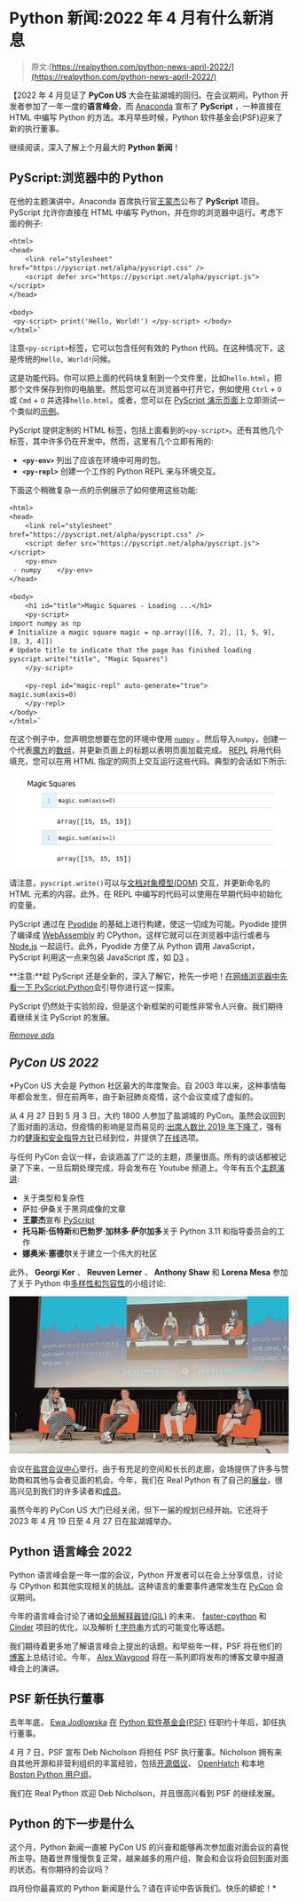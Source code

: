 # Python 新闻:2022 年 4 月有什么新消息

> 原文:[https://realpython.com/python-news-april-2022/](https://realpython.com/python-news-april-2022/)

【2022 年 4 月见证了 **PyCon US** 大会在盐湖城的回归。在会议期间，Python 开发者参加了一年一度的**语言峰会**，而 [Anaconda](https://www.anaconda.com/blog/pyscript-python-in-the-browser) 宣布了 **PyScript** ，一种直接在 HTML 中编写 Python 的方法。本月早些时候，Python 软件基金会(PSF)迎来了新的执行董事。

继续阅读，深入了解上个月最大的 **Python 新闻**！

## PyScript:浏览器中的 Python

在他的主题演讲中，Anaconda 首席执行官[王蒙杰](https://twitter.com/pwang)公布了 **PyScript** 项目。PyScript 允许你直接在 HTML 中编写 Python，并在你的浏览器中运行。考虑下面的例子:

```
<html>
<head>
    <link rel="stylesheet" href="https://pyscript.net/alpha/pyscript.css" />
    <script defer src="https://pyscript.net/alpha/pyscript.js"></script>
</head>

<body>
 <py-script> print('Hello, World!') </py-script> </body>
</html>` 
```

注意`<py-script>`标签，它可以包含任何有效的 Python 代码。在这种情况下，这是传统的`Hello, World!`问候。

这是功能代码。你可以把上面的代码块复制到一个文件里，比如`hello.html`，把那个文件保存到你的电脑里。然后您可以在浏览器中打开它，例如使用 `Ctrl` + `O` 或 `Cmd` + `O` 并选择`hello.html`。或者，您可以在 [PyScript 演示页面](https://pyscript.net/examples/)上立即测试一个类似的[示例](https://pyscript.net/examples/hello_world.html)。

PyScript 提供定制的 HTML 标签，包括上面看到的`<py-script>`。还有其他几个标签，其中许多仍在开发中。然而，这里有几个立即有用的:

*   **`<py-env>`** 列出了应该在环境中可用的包。
*   **`<py-repl>`** 创建一个工作的 Python REPL 来与环境交互。

下面这个稍微复杂一点的示例展示了如何使用这些功能:

```
<html>
<head>
    <link rel="stylesheet" href="https://pyscript.net/alpha/pyscript.css" />
    <script defer src="https://pyscript.net/alpha/pyscript.js"></script>
    <py-env>
 - numpy    </py-env>
</head>

<body>
    <h1 id="title">Magic Squares - Loading ...</h1>
    <py-script>
import numpy as np 
# Initialize a magic square magic = np.array([[6, 7, 2], [1, 5, 9], [8, 3, 4]]) 
# Update title to indicate that the page has finished loading pyscript.write("title", "Magic Squares")
    </py-script>

    <py-repl id="magic-repl" auto-generate="true">
magic.sum(axis=0)
    </py-repl>
</body>
</html>` 
```

在这个例子中，您声明您想要在您的环境中使用 [`numpy`](https://realpython.com/numpy-tutorial/) 。然后导入`numpy`，创建一个代表[魔方](https://en.wikipedia.org/wiki/Magic_square)的[数组](https://realpython.com/numpy-array-programming/)，并更新页面上的标题以表明页面加载完成。 [REPL](https://realpython.com/interacting-with-python/#using-the-python-interpreter-interactively) 将用代码填充，您可以在用 HTML 指定的网页上交互运行这些代码。典型的会话如下所示:

![Output of PyScript example in the browser](img/92b3e40336afb29fdbbddcae0fab2047.png)

请注意，`pyscript.write()`可以与[文档对象模型(DOM)](https://realpython.com/python-vs-javascript/#document-object-model-dom) 交互，并更新命名的 HTML 元素的内容。此外，在 REPL 中编写的代码可以使用在早期代码中初始化的变量。

PyScript 通过在 [Pyodide](https://pyodide.org/) 的基础上进行构建，使这一切成为可能。Pyodide 提供了编译成 [WebAssembly](https://realpython.com/brython-python-in-browser/#webassembly) 的 CPython，这样它就可以在浏览器中运行或者与 [Node.js](https://realpython.com/python-vs-javascript/#nodejs) 一起运行。此外，Pyodide 方便了从 Python 调用 JavaScript，PyScript 利用这一点来包装 JavaScript 库，如 [D3](https://pyscript.net/examples/d3.html) 。

**注意:**趁 PyScript 还是全新的，深入了解它，抢先一步吧！[在网络浏览器中先看一下 PyScript:Python](https://realpython.com/pyscript-python-in-browser/)会引导你进行这一探索。

PyScript 仍然处于实验阶段，但是这个新框架的可能性非常令人兴奋。我们期待着继续关注 PyScript 的发展。

[*Remove ads*](/account/join/)

## *PyCon US 2022*

 *PyCon US 大会是 Python 社区最大的年度聚会。自 2003 年以来，这种事情每年都会发生，但在前两年，由于新冠肺炎疫情，这个会议变成了虚拟的。

从 4 月 27 日到 5 月 3 日，大约 1800 人参加了盐湖城的 PyCon。虽然会议回到了面对面的活动，但疫情的影响是显而易见的:[出席人数比 2019 年下降了](https://twitter.com/driscollis/status/1520059228936978439)，强有力的[健康和安全指导方针](https://us.pycon.org/2022/attend/health-safety-guidelines/)已经到位，并提供了[在线](https://us.pycon.org/2022/online/pycon-online/)选项。

与任何 PyCon 会议一样，会谈涵盖了广泛的主题，质量很高。所有的谈话都被记录了下来，一旦后期处理完成，将会发布在 Youtube 频道上。今年有五个[主题演讲](https://us.pycon.org/2022/about/keynote-speakers/):

*   关于类型和复杂性
*   萨拉·伊桑关于黑洞成像的文章
*   **王蒙杰**宣布 [PyScript](#pyscript-python-in-your-browser)
*   **托马斯·伍特斯**和**巴勃罗·加林多·萨尔加多**关于 Python 3.11 和指导委员会的工作
*   **娜奥米·塞德尔**关于建立一个伟大的社区

此外， **Georgi Ker** 、 **Reuven Lerner** 、 **Anthony Shaw** 和 **Lorena Mesa** 参加了关于 Python 中[多样性和包容性](https://wiki.python.org/psf/DiversityandInclusionWG)的小组讨论:

[![Diversity and Inclusion panel at PyCon 2022: Georgi Ker, Reuven Lerner, Anthony Shaw, Lorena Mesa](img/da98931446977d71bd186788e75c62f4.png)](https://files.realpython.com/media/pycon-diversity-panel.3f1702dc45e8.jpg)

会议在[盐宫会议中心](https://www.visitsaltlake.com/salt-palace-convention-center/)举行。由于有充足的空间和长长的走廊，会场提供了许多与赞助商和其他与会者见面的机会。今年，我们在 Real Python 有了自己的[展台](https://realpython.com/real-python-pycon-us-2022/)，很高兴见到我们的许多读者和[成员](https://realpython.com/join)。

虽然今年的 PyCon US 大门已经关闭，但下一届的规划已经开始。它还将于 2023 年 4 月 19 日至 4 月 27 日在盐湖城举办。

## Python 语言峰会 2022

Python 语言峰会是一年一度的会议，Python 开发者可以在会上分享信息，讨论与 CPython 和其他实现相关的挑战。这种语言的重要事件通常发生在 [PyCon](#pycon-us-2022) 会议期间。

今年的语言峰会讨论了诸如[全局解释器锁(GIL)](https://realpython.com/python-gil/) 的未来、 [faster-cpython](https://github.com/faster-cpython) 和 [Cinder](https://github.com/facebookincubator/cinder) 项目的优化，以及解析 [f 字符串](https://realpython.com/python-f-strings/)方式的可能变化等话题。

我们期待着更多地了解语言峰会上提出的话题。和早些年一样，PSF 将在他们的[博客](https://pyfound.blogspot.com/)上总结讨论。今年， [Alex Waygood](https://twitter.com/AlexWaygood) 将在一系列即将发布的博客文章中报道峰会上的演讲。

## PSF 新任执行董事

去年年底， [Ewa Jodlowska](https://realpython.com/interview-ewa-jodlowska/) [在](https://realpython.com/python-news-june-2021/#ewa-jodlowska-steps-down-as-psf-executive-director) [Python 软件基金会(PSF)](https://www.python.org/psf/) 任职约十年后，卸任执行董事。

4 月 7 日，PSF 宣布 Deb Nicholson 将担任 PSF 执行董事。Nicholson 拥有来自其他开源和非营利组织的丰富经验，包括[开源倡议](https://opensource.org/OutgoingGMReflections)、 [OpenHatch](https://blog.openhatch.org/2017/celebrating-our-successes-and-winding-down-as-an-organization/) 和本地 [Boston Python 用户组](https://www.meetup.com/bostonpython/)。

我们在 Real Python 欢迎 Deb Nicholson，并且很高兴看到 PSF 的继续发展。

## Python 的下一步是什么

这个月，Python 新闻一直被 PyCon US 的兴奋和能够再次参加面对面会议的喜悦所主导。随着世界慢慢恢复正常，越来越多的用户组、聚会和会议将会回到面对面的状态。有你期待的会议吗？

四月份你最喜欢的 Python 新闻是什么？请在评论中告诉我们。快乐的蟒蛇！*